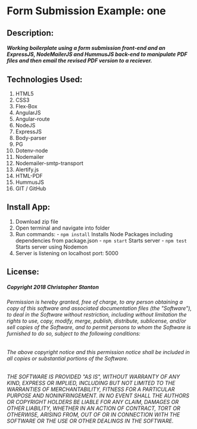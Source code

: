 
# Form Submission Example: one


## Description:
##### Working boilerplate using a form submission front-end and an ExpressJS, NodeMailerJS and HummusJS back-end to manipulate PDF files and then email the revised PDF version to a reciever.


## Technologies Used:
  1. HTML5
  2. CSS3
  3. Flex-Box
  4. AngularJS
  5. Angular-route
  6. NodeJS
  7. ExpressJS
  8. Body-parser
  9. PG
  10. Dotenv-node
  11. Nodemailer
  12. Nodemailer-smtp-transport
  13. Alertify.js
  14. HTML-PDF
  15. HummusJS
  16. GIT / GitHub



## Install App:
  1. Download zip file
  2. Open terminal and navigate into folder
  3. Run commands:
    - `` npm install `` Installs Node Packages including dependencies from package.json
    - `` npm start `` Starts server
    - `` npm test `` Starts server using Nodemon
  4. Server is listening on localhost port: 5000


## License:
##### Copyright 2018 Christopher Stanton

###### Permission is hereby granted, free of charge, to any person obtaining a copy of this software and associated documentation files (the "Software"), to deal in the Software without restriction, including without limitation the rights to use, copy, modify, merge, publish, distribute, sublicense, and/or sell copies of the Software, and to permit persons to whom the Software is furnished to do so, subject to the following conditions:

###### The above copyright notice and this permission notice shall be included in all copies or substantial portions of the Software.

###### THE SOFTWARE IS PROVIDED "AS IS", WITHOUT WARRANTY OF ANY KIND, EXPRESS OR IMPLIED, INCLUDING BUT NOT LIMITED TO THE WARRANTIES OF MERCHANTABILITY, FITNESS FOR A PARTICULAR PURPOSE AND NONINFRINGEMENT. IN NO EVENT SHALL THE AUTHORS OR COPYRIGHT HOLDERS BE LIABLE FOR ANY CLAIM, DAMAGES OR OTHER LIABILITY, WHETHER IN AN ACTION OF CONTRACT, TORT OR OTHERWISE, ARISING FROM, OUT OF OR IN CONNECTION WITH THE SOFTWARE OR THE USE OR OTHER DEALINGS IN THE SOFTWARE.

